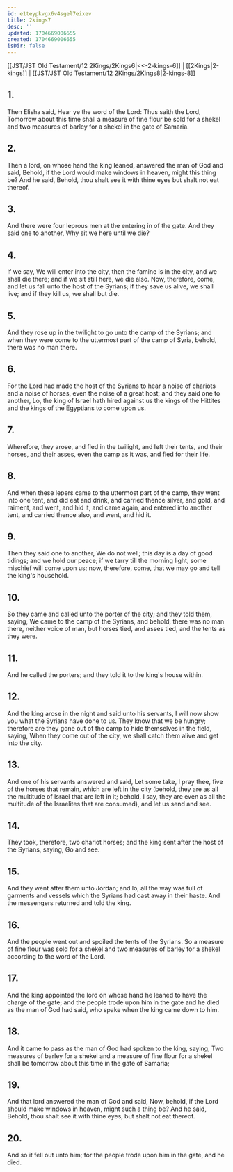 ```yaml
---
id: e1teypkvgx6v4sgel7eixev
title: 2kings7
desc: ''
updated: 1704669006655
created: 1704669006655
isDir: false
---
```

[[JST/JST Old Testament/12 2Kings/2Kings6|<<-2-kings-6]] | [[2Kings|2-kings]] | [[JST/JST Old Testament/12 2Kings/2Kings8|2-kings-8]]
## 1.
Then Elisha said, Hear ye the word of the Lord: Thus saith the Lord, Tomorrow about this time shall a measure of fine flour be sold for a shekel and two measures of barley for a shekel in the gate of Samaria.
## 2.
Then a lord, on whose hand the king leaned, answered the man of God and said, Behold, if the Lord would make windows in heaven, might this thing be? And he said, Behold, thou shalt see it with thine eyes but shalt not eat thereof.
## 3.
And there were four leprous men at the entering in of the gate. And they said one to another, Why sit we here until we die?
## 4.
If we say, We will enter into the city, then the famine is in the city, and we shall die there; and if we sit still here, we die also. Now, therefore, come, and let us fall unto the host of the Syrians; if they save us alive, we shall live; and if they kill us, we shall but die.
## 5.
And they rose up in the twilight to go unto the camp of the Syrians; and when they were come to the uttermost part of the camp of Syria, behold, there was no man there.
## 6.
For the Lord had made the host of the Syrians to hear a noise of chariots and a noise of horses, even the noise of a great host; and they said one to another, Lo, the king of Israel hath hired against us the kings of the Hittites and the kings of the Egyptians to come upon us.
## 7.
Wherefore, they arose, and fled in the twilight, and left their tents, and their horses, and their asses, even the camp as it was, and fled for their life.
## 8.
And when these lepers came to the uttermost part of the camp, they went into one tent, and did eat and drink, and carried thence silver, and gold, and raiment, and went, and hid it, and came again, and entered into another tent, and carried thence also, and went, and hid it.
## 9.
Then they said one to another, We do not well; this day is a day of good tidings; and we hold our peace; if we tarry till the morning light, some mischief will come upon us; now, therefore, come, that we may go and tell the king\'s household.
## 10.
So they came and called unto the porter of the city; and they told them, saying, We came to the camp of the Syrians, and behold, there was no man there, neither voice of man, but horses tied, and asses tied, and the tents as they were.
## 11.
And he called the porters; and they told it to the king\'s house within.
## 12.
And the king arose in the night and said unto his servants, I will now show you what the Syrians have done to us. They know that we be hungry; therefore are they gone out of the camp to hide themselves in the field, saying, When they come out of the city, we shall catch them alive and get into the city.
## 13.
And one of his servants answered and said, Let some take, I pray thee, five of the horses that remain, which are left in the city (behold, they are as all the multitude of Israel that are left in it; behold, I say, they are even as all the multitude of the Israelites that are consumed), and let us send and see.
## 14.
They took, therefore, two chariot horses; and the king sent after the host of the Syrians, saying, Go and see.
## 15.
And they went after them unto Jordan; and lo, all the way was full of garments and vessels which the Syrians had cast away in their haste. And the messengers returned and told the king.
## 16.
And the people went out and spoiled the tents of the Syrians. So a measure of fine flour was sold for a shekel and two measures of barley for a shekel according to the word of the Lord.
## 17.
And the king appointed the lord on whose hand he leaned to have the charge of the gate; and the people trode upon him in the gate and he died as the man of God had said, who spake when the king came down to him.
## 18.
And it came to pass as the man of God had spoken to the king, saying, Two measures of barley for a shekel and a measure of fine flour for a shekel shall be tomorrow about this time in the gate of Samaria;
## 19.
And that lord answered the man of God and said, Now, behold, if the Lord should make windows in heaven, might such a thing be? And he said, Behold, thou shalt see it with thine eyes, but shalt not eat thereof.
## 20.
And so it fell out unto him; for the people trode upon him in the gate, and he died.

